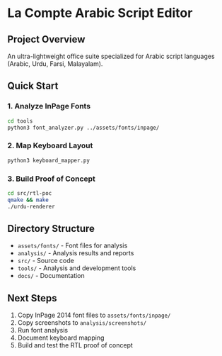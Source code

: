 # La Compte Arabic Script Editor

## Project Overview
An ultra-lightweight office suite specialized for Arabic script languages (Arabic, Urdu, Farsi, Malayalam).

## Quick Start

### 1. Analyze InPage Fonts
```bash
cd tools
python3 font_analyzer.py ../assets/fonts/inpage/
```

### 2. Map Keyboard Layout  
```bash
python3 keyboard_mapper.py
```

### 3. Build Proof of Concept
```bash
cd src/rtl-poc
qmake && make
./urdu-renderer
```

## Directory Structure
- `assets/fonts/` - Font files for analysis
- `analysis/` - Analysis results and reports
- `src/` - Source code
- `tools/` - Analysis and development tools
- `docs/` - Documentation

## Next Steps
1. Copy InPage 2014 font files to `assets/fonts/inpage/`
2. Copy screenshots to `analysis/screenshots/`
3. Run font analysis
4. Document keyboard mapping
5. Build and test the RTL proof of concept
